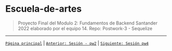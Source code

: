 # Escuela-de-artes

>Proyecto Final del Modulo 2: Fundamentos de Backend Santander 2022 elaborado por el equipo 14.
>Repo: Postwork-3 - Sequelize


-------
[`Página principal`](../../../Readme.md) | [`Anterior: Sesión - pw2`](../pw2/README.md) | [`Siguiente: Sesión pw4`](../pw4/README.md)
